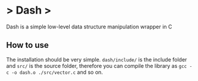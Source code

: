 # > Dash >
Dash is a simple low-level data structure manipulation wrapper in C

## How to use
The installation should be very simple. `dash/include/` is the include folder and `src/` is the source folder, therefore you can compile the library as `gcc -c -o dash.o ./src/vector.c` and so on.
